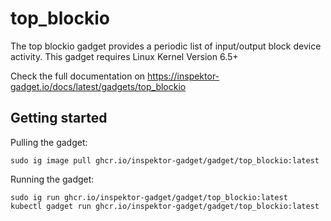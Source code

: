 # top_blockio

The top blockio gadget provides a periodic list of input/output block device activity. This gadget requires Linux Kernel Version 6.5+

Check the full documentation on https://inspektor-gadget.io/docs/latest/gadgets/top_blockio

## Getting started
Pulling the gadget:
```
sudo ig image pull ghcr.io/inspektor-gadget/gadget/top_blockio:latest
```
Running the gadget:
```
sudo ig run ghcr.io/inspektor-gadget/gadget/top_blockio:latest
kubectl gadget run ghcr.io/inspektor-gadget/gadget/top_blockio:latest
```
